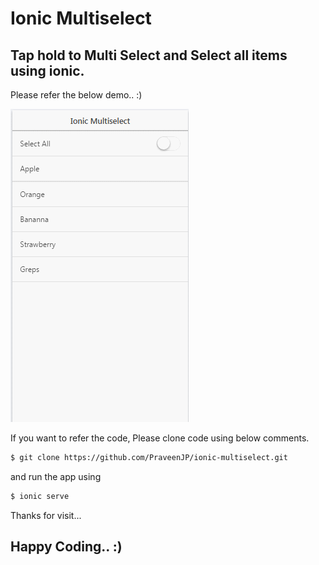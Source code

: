  Ionic Multiselect
========================================

## Tap hold to Multi Select and Select all items using ionic.

Please refer the below demo.. :)

![alt tag](https://raw.githubusercontent.com/PraveenJP/ionic-multiselect/master/www/img/Demo.gif)

If you want to refer the code, Please clone code using below comments.

```bash
$ git clone https://github.com/PraveenJP/ionic-multiselect.git
```

and run the app using

```bash
$ ionic serve
```

Thanks for visit...

## Happy Coding.. :)

